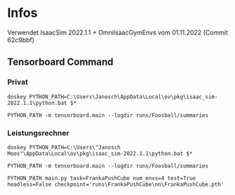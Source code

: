 # Infos
Verwendet IsaacSim 2022.1.1 + OmniIsaacGymEnvs vom 01.11.2022 (Commit 62c9bbf)

## Tensorboard Command

### Privat
``
doskey PYTHON_PATH=C:\Users\Janosch\AppData\Local\ov\pkg\isaac_sim-2022.1.1\python.bat $*
``

``
PYTHON_PATH -m tensorboard.main --logdir runs/Foosball/summaries
``


### Leistungsrechner
``
doskey PYTHON_PATH=C:\Users\"Janosch Moos"\AppData\Local\ov\pkg\isaac_sim-2022.1.1\python.bat $*
``

``
PYTHON_PATH -m tensorboard.main --logdir runs/Foosball/summaries
``

``
PYTHON_PATH main.py task=FrankaPushCube num_envs=4 test=True headless=False checkpoint='runs\FrankaPushCube\nn\FrankaPushCube.pth'
``